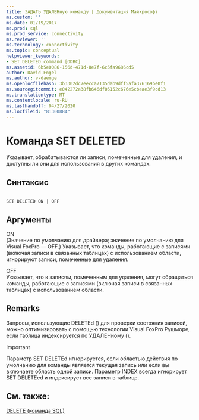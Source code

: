```yaml
---
title: ЗАДАТЬ УДАЛЕНную команду | Документация Майкрософт
ms.custom: ''
ms.date: 01/19/2017
ms.prod: sql
ms.prod_service: connectivity
ms.reviewer: ''
ms.technology: connectivity
ms.topic: conceptual
helpviewer_keywords:
- SET DELETED command [ODBC]
ms.assetid: 6b5e0086-156d-471d-8e7f-6c5fa9686cd5
author: David-Engel
ms.author: v-daenge
ms.openlocfilehash: 3b3302dc7eecca7135dab9dff5afa376169be0f1
ms.sourcegitcommit: e042272a38fb646df05152c676e5cbeae3f9cd13
ms.translationtype: MT
ms.contentlocale: ru-RU
ms.lasthandoff: 04/27/2020
ms.locfileid: "81300884"
---
```

# <a name="set-deleted-command"></a>Команда SET DELETED
Указывает, обрабатываются ли записи, помеченные для удаления, и доступны ли они для использования в других командах.  
  
## <a name="syntax"></a>Синтаксис  
  
```  
  
SET DELETED ON | OFF  
```  
  
## <a name="arguments"></a>Аргументы  
 ON  
 (Значение по умолчанию для драйвера; значение по умолчанию для Visual FoxPro — OFF.) Указывает, что команды, работающие с записями (включая записи в связанных таблицах) с использованием области, игнорируют записи, помеченные для удаления.  
  
 OFF  
 Указывает, что к записям, помеченным для удаления, могут обращаться команды, работающие с записями (включая записи в связанных таблицах) с использованием области.  
  
## <a name="remarks"></a>Remarks  
 Запросы, использующие DELETEd () для проверки состояния записей, можно оптимизировать с помощью технологии Visual FoxPro Рушморе, если таблица индексируется по УДАЛЕНному ().  
  
> [!IMPORTANT]  
>  Параметр SET DELETEd игнорируется, если областью действия по умолчанию для команды является текущая запись или если вы включаете область одной записи. Параметр INDEX всегда игнорирует SET DELETEed и индексирует все записи в таблице.  
  
## <a name="see-also"></a>См. также:  
 [DELETE (команда SQL)](../../odbc/microsoft/delete-sql-command.md)
